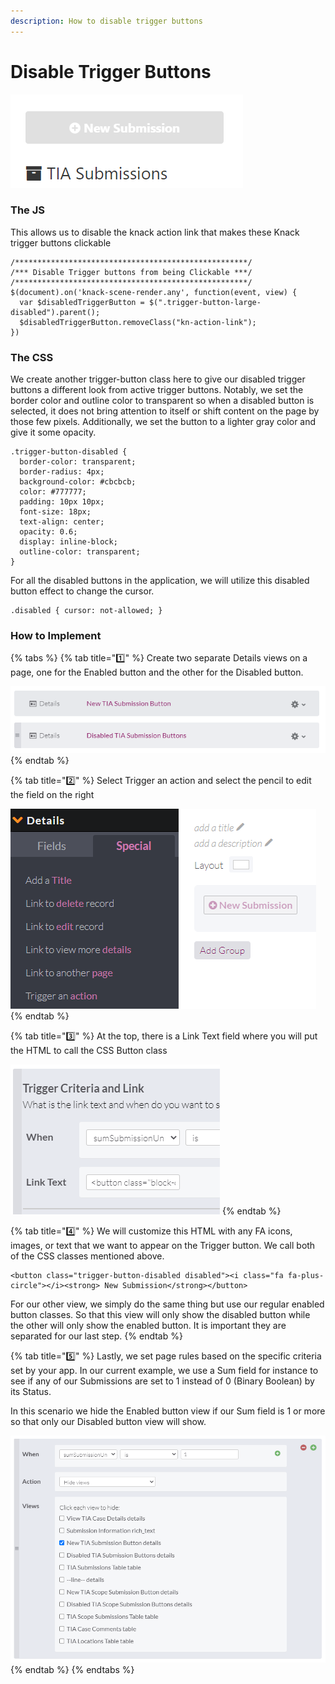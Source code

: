 ```yaml
---
description: How to disable trigger buttons
---
```


# Disable Trigger Buttons

![Disabling a Submission Button](../../.gitbook/assets/image%20%2847%29%20%281%29.png)



### The JS

This allows us to disable the knack action link that makes these Knack trigger buttons clickable

```text
/****************************************************/
/*** Disable Trigger buttons from being Clickable ***/
/****************************************************/
$(document).on('knack-scene-render.any', function(event, view) {
  var $disabledTriggerButton = $(".trigger-button-large-disabled").parent();
  $disabledTriggerButton.removeClass("kn-action-link");
})
```



### The CSS

We create another trigger-button class here to give our disabled trigger buttons a different look from active trigger buttons. Notably, we set the border color and outline color to transparent so when a disabled button is selected, it does not bring attention to itself or shift content on the page by those few pixels. Additionally, we set the button to a lighter gray color and give it some opacity.

```text
.trigger-button-disabled {
  border-color: transparent;
  border-radius: 4px;
  background-color: #cbcbcb;
  color: #777777;
  padding: 10px 10px;
  font-size: 18px;
  text-align: center;
  opacity: 0.6;
  display: inline-block;
  outline-color: transparent;
}
```

For all the disabled buttons in the application, we will utilize this disabled button effect to change the cursor.

```text
.disabled { cursor: not-allowed; }
```

### How to Implement



{% tabs %}
{% tab title="1️⃣" %}
Create two separate Details views on a page, one for the Enabled button and the other for the Disabled button.

![](../../.gitbook/assets/image%20%2843%29%20%281%29%20%281%29.png)
{% endtab %}

{% tab title="2️⃣" %}
Select Trigger an action and select the pencil to edit the field on the right

![](../../.gitbook/assets/image%20%2849%29.png)
{% endtab %}

{% tab title="3️⃣" %}
At the top, there is a Link Text field where you will put the HTML to call the CSS Button class

![](../../.gitbook/assets/image%20%2848%29.png)
{% endtab %}

{% tab title="4️⃣" %}
We will customize this HTML with any FA icons, images, or text that we want to appear on the Trigger button. We call both of the CSS classes mentioned above.

```text
<button class="trigger-button-disabled disabled"><i class="fa fa-plus-circle"></i><strong> New Submission</strong></button>
```

For our other view, we simply do the same thing but use our regular enabled button classes. So that this view will only show the disabled button while the other will only show the enabled button. It is important they are separated for our last step.
{% endtab %}

{% tab title="5️⃣" %}
Lastly, we set page rules based on the specific criteria set by your app. In our current example, we use a Sum field for instance to see if any of our Submissions are set to 1 instead of 0 \(Binary Boolean\) by its Status. 

In this scenario we hide the Enabled button view if our Sum field is 1 or more so that only our Disabled button view will show.

![](../../.gitbook/assets/image%20%2844%29.png)
{% endtab %}
{% endtabs %}







